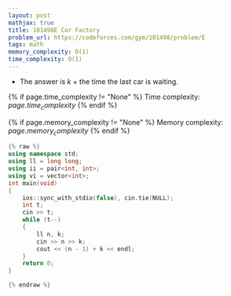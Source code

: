 ```yaml
---
layout: post
mathjax: true
title: 101498E Car Factory
problem_url: https://codeforces.com/gym/101498/problem/E
tags: math
memory_complexity: O(1)
time_complexity: O(1)
---
```


 - The answer is $k$ + the time the last car is waiting.


{% if page.time_complexity != "None" %}
Time complexity: ${{ page.time_complexity }}$
{% endif %}

{% if page.memory_complexity != "None" %}
Memory complexity: ${{ page.memory_complexity }}$
{% endif %}

```cpp
{% raw %}
using namespace std;
using ll = long long;
using ii = pair<int, int>;
using vi = vector<int>;
int main(void)
{
    ios::sync_with_stdio(false), cin.tie(NULL);
    int t;
    cin >> t;
    while (t--)
    {
        ll n, k;
        cin >> n >> k;
        cout << (n - 1) + k << endl;
    }
    return 0;
}

{% endraw %}
```